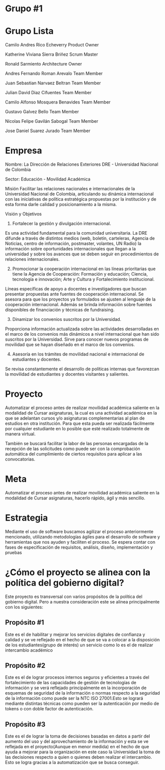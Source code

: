 # Grupo #1

# Grupo Lista

Camilo Andres Rico Echeverry    		Product Owner

Katherine Viviana Sierra Briñez			Scrum Master

Ronald Sarmiento				Architecture Owner

Andres Fernando Roman Arevalo		Team Member

Juan Sebastian Narvaez Beltran		Team Member

Julian David Diaz Cifuentes			Team Member

Camilo Alfonso Mosquera Benavides		Team Member

Gustavo Galvez Bello				Team Member

Nicolas Felipe Gavilán Sabogal			Team Member

Jose Daniel Suarez Jurado			Team Member

# Empresa

Nombre: La Dirección de Relaciones Exteriores DRE - Universidad Nacional de Colombia

Sector: Educación - Movilidad Académica

Misión
Facilitar las relaciones nacionales e internacionales de la Universidad Nacional de Colombia, articulando su dinámica internacional con las iniciativas de política estratégica propuestas por la institución y de esta forma darle calidad y posicionamiento a la misma.

Visión y Objetivos

1. Fortalecer la gestión y divulgación internacional.

Es una actividad fundamental para la comunidad universitaria. La DRE difunde a través de distintos medios (web, boletín, carteleras, Agencia de Noticias, centro de información, postmaster, volantes, UN Radio) la información sobre oportunidades internacionales que llegan a la universidad y sobre los avances que se deben seguir en procedimientos de relaciones internacionales.

2. Promocionar la cooperación internacional en las líneas prioritarias que tiene la Agencia de Cooperación: Formación y educación; Ciencia, tecnología e innovación; Arte y Cultura y Fortalecimiento institucional.

Líneas específicas de apoyo a docentes e investigadores que buscan presentar propuestas ante fuentes de cooperación internacional. Se asesora para que los proyectos ya formulados se ajusten al lenguaje de la cooperación internacional. Además se brinda información sobre fuentes disponibles de financiación y técnicas de fundraising.

3. Dinamizar los convenios suscritos por la Universidad.

Proporciona información actualizada sobre las actividades desarrolladas en el marco de los convenios más dinámicos a nivel internacional que han sido suscritos por la Universidad. Sirve para conocer nuevos programas de movilidad que se hayan diseñado en el marco de los convenios.

4. Asesoría en los trámites de movilidad nacional e internacional de estudiantes y docentes.

Se revisa constantemente el desarrollo de políticas internas que favorezcan la movilidad de estudiantes y docentes visitantes y salientes.


# Proyecto

Automatizar el proceso antes de realizar movilidad académica saliente en la modalidad de Cursar asignaturas, la cual es una actividad académica en la que se adelantan cursos y/o asignaturas complementarias al plan de estudios en otra institución. Para que esta pueda ser realizada fácilmente por cualquier estudiante en lo posible que esté realizado totalmente de manera virtual.

También se buscará facilitar la labor de las personas encargadas de la recepción de las solicitudes como puede ser con la comprobación automática del cumplimiento de ciertos requisitos para aplicar a las convocatorias.


# Meta
Automatizar el proceso antes de realizar movilidad académica saliente en la modalidad de Cursar asignaturas, hacerlo rápido, ágil y más sencillo.

# Estrategia

Mediante el uso de software buscamos agilizar el proceso anteriormente mencionado, utilizando metodologías ágiles para el desarrollo de software y herramientas que nos ayuden y faciliten el proceso.
Se espera contar con fases de especificación de requisitos, análisis, diseño, implementación y pruebas 


# ¿Cómo el proyecto se alinea con la política del gobierno digital?

Este proyecto es transversal con varios propósitos de la política del gobierno digital. Pero a nuestra consideración este se alinea principalmente con los siguientes:


## Propósito #1

Este es el de habilitar y mejorar los servicios digitales de confianza y calidad y se ve reflejado en el hecho de que se va a colocar a la disposición de los estudiantes(grupo de interés) un servicio como lo es el de realizar intercambio académico


## Propósito #2 

Este es el de lograr procesos internos seguros y eficientes a través del fortalecimiento de las capacidades de gestión de tecnologías de información y se verá reflejado principalmente en la incorporación de esquemas de seguridad de la información o normas respecto a la seguridad de la información como puede ser la NTC ISO 27001.Esto se logrará mediante distintas técnicas como pueden ser la autenticación por medio de tokens o con doble factor de autenticación.

## Propósito #3

Este es el de lograr la toma de decisiones basadas en datos a partir del aumento del uso y del aprovechamiento de la información y esta se ve reflejada en el proyecto(Aunque en menor medida) en el hecho de que ayuda a mejorar para la organización en este caso la Universidad la toma de las decisiones respecto a quien o quienes deben realizar el intercambio. Esto se logra gracias a la automatización que se busca conseguir.



